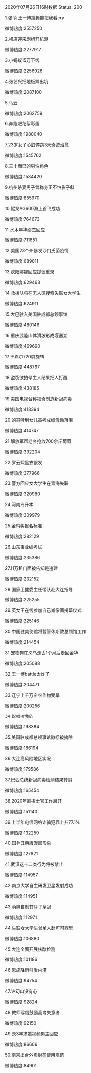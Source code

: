 2020年07月26日16时数据
Status: 200

1.张萌 王一博跳舞能把我看cry

微博热度:2557250

2.横店迎来剧组开机潮

微博热度:2277917

3.小蚂蚁15万下线

微博热度:2256928

4.张艺兴把地板跺出坑

微博热度:2087100

5.马云

微博热度:2062759

6.奔跑吧花絮彩蛋

微博热度:1980040

7.23岁女子心脏停跳3天奇迹治愈

微博热度:1545762

8.三十而已的男性角色

微博热度:1534420

9.杭州杀妻男子曾称身正不怕影子斜

微博热度:855970

10.鲲龙AG600海上首飞成功

微博热度:764673

11.水木年华缪杰回应

微博热度:711651

12.美国23个州暴发沙门氏菌疫情

微博热度:689011

13.欧阳娜娜回应提议重录

微博热度:629463

14.救援队将在无人区搜索失联女大学生

微博热度:624911

15.大巴驶入美国驻成都总领事馆

微博热度:480146

16.重庆武隆山体滑坡形成堰塞湖

微博热度:469690

17.王嘉尔720度旋转

微博热度:448767

18.盗窃欲拍晕主人结果把人打醒

微博热度:438185

19.美国电视台称福奇制造新冠病毒

微博热度:418394

20.的哥听到女儿高考成绩激动落泪

微博热度:414747

21.解放军帮老乡抢收700余斤葡萄

微博热度:392204

22.罗云熙黑衣银发

微博热度:377966

23.警方回应女大学生在青海失联

微博热度:320980

24.河南专升本

微博热度:309979

25.金鸡奖报名标准

微博热度:282129

26.山东事业编考试

微博热度:235386

27.11万租门面被告知是违建

微博热度:232152

28.国家卫健委主任带队赴大连指导

微博热度:225255

29.英女王在线参加自己肖像画揭幕仪式

微博热度:225146

30.中国驻美使馆将暂管休斯敦总领馆工作

微博热度:214454

31.宠物狗在义乌走丢1个月后走回金华

微博热度:205088

32.王一博battle太炸了

微博热度:204471

33.辽宁上千万亩农作物受旱

微博热度:200256

34.说唱听我的

微博热度:198384

35.美国驻成都总领事馆徽标被摘除

微博热度:186194

36.大连高风险地区实况

微博热度:179586

37.巴西总统新冠病毒检测结果转阴

微博热度:165454

38.2020年直招士官工作展开

微博热度:151140

39.上半年电信网络诈骗犯罪上升77.1%

微博热度:132259

40.国乒丑萌版漫画形象

微博热度:127621

41.武汉这十二类行为将被禁止

微博热度:114957

42.南京大学自主研发卫星发射成功

微博热度:114951

43.萌娃自制苍耳子皇冠

微博热度:112971

44.失联女大学生曾单人赴可可西里

微博热度:106880

45.大连全面开展核酸检测

微博热度:101186

46.恩施降雨引发内涝

微博热度:94754

47.许幻山没有心

微博热度:92824

48.教师写信鼓励高考失意者

微博热度:92150

49.录3年求婚视频男主回应

微博热度:86606

50.南京出台外卖封签使用规范

微博热度:84901

